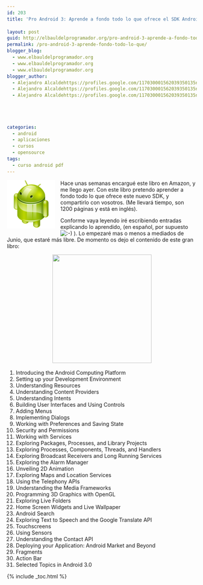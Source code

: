 ```yaml
---
id: 203
title: 'Pro Android 3: Aprende a fondo todo lo que ofrece el SDK Android 3.0'

layout: post
guid: http://elbauldelprogramador.org/pro-android-3-aprende-a-fondo-todo-lo-que-ofrece-el-sdk-android-3-0/
permalink: /pro-android-3-aprende-fondo-todo-lo-que/
blogger_blog:
  - www.elbauldelprogramador.org
  - www.elbauldelprogramador.org
  - www.elbauldelprogramador.org
blogger_author:
  - Alejandro Alcaldehttps://profiles.google.com/117030001562039350135noreply@blogger.com
  - Alejandro Alcaldehttps://profiles.google.com/117030001562039350135noreply@blogger.com
  - Alejandro Alcaldehttps://profiles.google.com/117030001562039350135noreply@blogger.com

  
  
  
categories:
  - android
  - aplicaciones
  - cursos
  - opensource
tags:
  - curso android pdf
---
```

<img border="0" src="/assets/img/2013/07/iconoAndroid.png" style="clear:left; float:left;margin-right:1em; margin-bottom:1em" />

Hace unas semanas encargué este libro en Amazon, y me llego ayer. Con este libro pretendo aprender a fondo todo lo que ofrece este nuevo SDK, y compartirlo con vosotros. (Me llevará tiempo, son 1200 páginas y está en inglés).

Conforme vaya leyendo iré escribiendo entradas explicando lo aprendido, (en español, por supuesto <img src="https://elbauldelprogramador.com/wp-includes/assets/img/smilies/icon_smile.gif" alt=":-)" class="wp-smiley" /> ). Lo empezaré mas o menos a mediados de Junio, que estaré más libre. De momento os dejo el contenido de este gran libro:

  
<!--ad-->

<div class="separator" style="clear: both; text-align: center;">
  <a href="https://lh3.googleusercontent.com/-kOeV7g_zZ7M/Td-CkTyKI1I/AAAAAAAAAiU/3KErtvRJIAw/s288/proAndroid3.png" imageanchor="1" style="margin-left:1em; margin-right:1em"><img border="0" height="288" width="263" src="https://lh3.googleusercontent.com/-kOeV7g_zZ7M/Td-CkTyKI1I/AAAAAAAAAiU/3KErtvRJIAw/s288/proAndroid3.png" /></a>
</div>

  1. Introducing the Android Computing Platform 
  2. Setting up your Development Environment 
  3. Understanding Resources 
  4. Understanding Content Providers 
  5. Understanding Intents 
  6. Building User Interfaces and Using Controls 
  7. Adding Menus 
  8. Implementing Dialogs 
  9. Working with Preferences and Saving State 
 10. Security and Permissions 
 11. Working with Services 
 12. Exploring Packages, Processes, and Library Projects 
 13. Exploring Processes, Components, Threads, and Handlers 
 14. Exploring Broadcast Receivers and Long Running Services 
 15. Exploring the Alarm Manager 
 16. Unveiling 2D Animation 
 17. Exploring Maps and Location Services 
 18. Using the Telephony APIs 
 19. Understanding the Media Frameworks 
 20. Programming 3D Graphics with OpenGL 
 21. Exploring Live Folders 
 22. Home Screen Widgets and Live Wallpaper 
 23. Android Search 
 24. Exploring Text to Speech and the Google Translate API 
 25. Touchscreens 
 26. Using Sensors 
 27. Understanding the Contact API 
 28. Deploying your Application: Android Market and Beyond 
 29. Fragments 
 30. Action Bar 
 31. Selected Topics in Android 3.0 



{% include _toc.html %}
